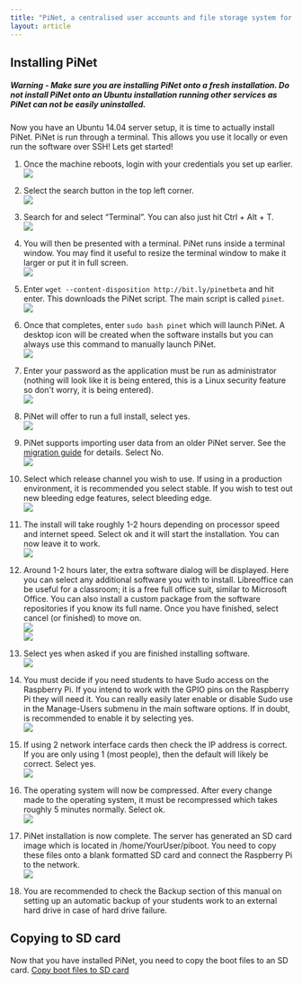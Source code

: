 ```yaml
---
title: "PiNet, a centralised user accounts and file storage system for a Raspberry Pi classroom."
layout: article
---
```


Installing PiNet
---------------------
##### **Warning** - Make sure you are installing PiNet onto a fresh installation. **Do not** install PiNet onto an Ubuntu installation running other services as PiNet can not be easily uninstalled.    
   
Now you have an Ubuntu 14.04 server setup, it is time to actually install PiNet. PiNet is run through a terminal.
This allows you use it locally or even run the software over SSH!
Lets get started!

1.  Once the machine reboots, login with your credentials you set up
    earlier.   
    ![](/assets/images/image11.jpeg)

2.  Select the search button in the top left corner.   
    ![](/assets/images/install-pinet1.jpeg)

3.  Search for and select “Terminal”. You can also just hit Ctrl + Alt +
    T.   
    ![](/assets/images/install-pinet2.jpeg)

4.  You will then be presented with a terminal. PiNet runs inside a
    terminal window. You may find it useful to resize the terminal
    window to make it larger or put it in full screen.   
    ![](/assets/images/install-pinet3.jpeg)

5.  Enter ```wget --content-disposition http://bit.ly/pinetbeta```
    and hit enter. This downloads the PiNet script. The main script is called ```pinet```.    
    ![](/assets/images/install-pinet4.jpeg)

6.  Once that completes, enter ```sudo bash pinet``` which will launch
    PiNet. A desktop icon will be created when the software installs but 
    you can always use this command to manually launch PiNet.   
    ![](/assets/images/install-pinet5.jpeg)

7.  Enter your password as the application must be run as administrator 
    (nothing will look like it is being entered, this is a Linux security feature so don't worry, it is being entered).   
    ![](/assets/images/install-pinet6.jpeg)   
          
9.  PiNet will offer to run a full install, select yes.  
    ![](/assets/images/install-pinet7.jpeg)   
    
10. PiNet supports importing user data from an older PiNet server. 
    See the [migration guide](../manage-users/migration.html) for details. Select No.   
    ![](/assets/images/install-pinet8.jpeg)   

10. Select which release channel you wish to use. If using in a production environment, it is recommended you
    select stable. If you wish to test out new bleeding edge features, select bleeding edge.   
    ![](/assets/images/install-pinet9.jpeg)   

9.  The install will take roughly 1-2 hours depending on processor speed
    and internet speed. Select ok and it will start the installation.
    You can now leave it to work.   
    ![](/assets/images/install-pinet10.jpeg)

10. Around 1-2 hours later, the extra software dialog will be displayed.
    Here you can select any additional software you with to install.
    Libreoffice can be useful for a classroom; it is a free full office
    suit, similar to Microsoft Office. You can also install a custom
    package from the software repositories if you know its full name.
    Once you have finished, select cancel (or finished) to move on.   
    ![](/assets/images/install-pinet11.jpeg)   
    ![](/assets/images/install-pinet12.jpeg)   

11. Select yes when asked if you are finished installing software.   
    ![](/assets/images/install-pinet13.jpeg)

14. You must decide if you need students to have Sudo access on
    the Raspberry Pi. If you intend to work with the GPIO pins on the
    Raspberry Pi they will need it. You can really easily later enable
    or disable Sudo use in the Manage-Users submenu in the main software
    options. If in doubt, is recommended to enable it by selecting yes.   
    ![](/assets/images/install-pinet14.jpeg)   

13. If using 2 network interface cards then check the IP address is
    correct. If you are only using 1 (most people), then the default
    will likely be correct. Select yes.   
    ![](/assets/images/install-pinet15.jpeg)   

12. The operating system will now be compressed. After every change made
    to the operating system, it must be recompressed which takes roughly
    5 minutes normally. Select ok.   
    ![](/assets/images/install-pinet16.jpeg)

15. PiNet installation is now complete. The server has generated an
    SD card image which is located in /home/YourUser/piboot.
    You need to copy these files onto a blank formatted SD card and
    connect the Raspberry Pi to the network.   
    ![](/assets/images/install-pinet17.jpeg)

16. You are recommended to check the Backup section of this manual on
    setting up an automatic backup of your students work to an external
    hard drive in case of hard drive failure.   

## Copying to SD card
Now that you have installed PiNet, you need to copy the boot files to an SD card.
[Copy boot files to SD card](sd-card-copy.html)
